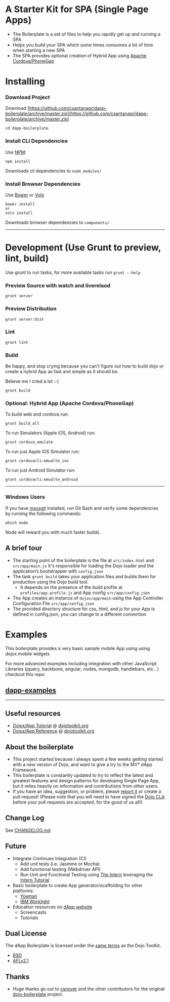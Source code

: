 A Starter Kit for SPA (Single Page Apps)
===

- The Boilerplate is a set of files to help you rapidly get up and running a SPA
- Helps you build your SPA which some times consumes a lot of time when starting a new SPA
- The SPA provides optional creation of Hybrid App using [Apache Cordova/PhoneGap](http://cordova.io)

Installing
===
### Download Project

Download [https://github.com/csantanapr/dapp-boilerplate/archive/master.zip](https://github.com/csantanapr/dapp-boilerplate/archive/master.zip)
    
    cd dapp-boilerplate

### Install CLI Dependencies

Use  [NPM](http://npmjs.org):

    npm install

Downloads cli dependencies to `node_modules/`

### Install Browser Dependencies
Use [Bower](http://bower.io) or [Volo](http://volojs.org)

    bower install
    or
    volo install

Downloads browser dependencies to `components/`

----

Development (Use Grunt to preview, lint, build)
===
Use grunt to run tasks, for more available tasks run `grunt --help`

### Preview Source with watch and liverelaod
    grunt server

### Preview Distribution
    grunt server:dist

### Lint
    grunt lint

### Build
Be happy, and stop crying because you can't figure out how to build dojo or create a hybrid App as fast and simple as it should be.

Believe me I cried a lot :-(

    grunt build

### Optional: Hybrid App (Apache Cordova/PhoneGap)

To build web and cordova run:

    grunt build_all

To run Simulators (Apple iOS, Android) run:

    grunt cordova_emulate

To run just Apple iOS Simulator run:

    grunt cordovacli:emualte_ios

To run just Android Simulator run:

    grunt cordovacli:emualte_android

----

### Windows Users

If you have [msysgit](http://git-scm.com) installed, run Git Bash and verify
some dependencies by running the following commands:

    which node

Node will reward you with much faster builds.

## A brief tour
 

* The starting point of the boilerplate is the file at `src/index.html` and `src/app/main.js`
  It's responsible for loading the Dojo loader and the application’s
  bootstrapper with `config.json`
* The task `grunt build` takes your application files and builds them for
  production using the Dojo build tool.
  * It depends on the presence of the build profile at `profiles/app.profile.js` and App config `src/app/config.json`
* The App creates an instance of `dojox/app/main` using the App Controller Configuration File  `src/app/config.json`
* The provided directory structure for css, html, and js for your App is defined in config.json, you can change to a different convention

# Examples
This boilerplate provides a very basic sample mobile App using using dojox.mobile widgets

For more advanced examples including integration with other JavaScript Libraries (jquery, backbone, angular, nodes, mongodb, handlebars, etc.. ) checkout this repo:

## [dapp-examples](https://github.com/csantanapr/dapp-examples)

----


Useful resources
----------------

* [Dojox/App Tutorial](http://dojotoolkit.org/documentation/tutorials/1.9/dojox_app) @ [dojotoolkit.org](http://dojotoolkit.org)
* [Dojox/App Reference](http://dojotoolkit.org/reference-guide/dojox/app.html#dojox-app) @ [dojotoolkit.org](http://dojotoolkit.org)

About the boilerplate
---------------------

- This project started because I always spent a few weeks getting started with a new version of Dojo, and want to give a try to the MV* dApp Framework.
- This boilerplate is constantly updated to try to reflect the latest and
greatest features and design patterns for developing Single Page App, but
it relies heavily on information and contributions from other users.
- If you have an idea, suggestion, or problem, please [report
it](https://github.com/csantanapr/dojo-app-boilerplate/issues) or create a pull
request! (Please note that you will need to have signed the [Dojo
CLA](http://dojofoundation.org/about/cla) before your pull requests are
accepted, for the good of us all!)

Change Log
---
See [CHANGELOG.md](CHANGELOG.md)


Future
---

- Integrate Continues Integration (CI)
  - Add unit tests (i.e. Jasmine or Mocha)
  - Add functional testing (Webdriver API)
  - Run Unit and Functional Testing using [The Intern](https://github.com/theintern/intern) leveraging the [ Intern Tutorial](https://github.com/theintern/intern-tutorial)
- Basic boilerplate to create App generator/scaffolding for other platforms:
  - [Yoeman](http://yeoman.io)
  - [IBM Worklight](http://ibm.com/mobilefirst)
- Education resources on [dApp website](http://csantanapr.github.io/dapp-boilerplate)
  - Screencasts
  - Tutorials

Dual License
--
The dApp Boilerplate is licensed under the [same
terms](https://github.com/dojo/dojo/blob/master/LICENSE) as the Dojo
Toolkit.

* [BSD](https://github.com/dojo/dojo/blob/master/LICENSE#L13)
* [AFLv2.1](https://github.com/dojo/dojo/blob/master/LICENSE#L43)


Thanks
---
- Huge thanks go out to [csnover](https://github.com/csnover) and the other contributors for the original [dojo-boilerplate](https://github.com/csnover/dojo-boilerplate) project.
